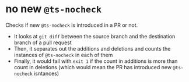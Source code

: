 # no new `@ts-nocheck`

Checks if new `@ts-nocheck` is introduced in a PR or not.

- It looks at `git diff` between the source branch and the destination branch of a pull request
- Then, it separates out the additions and deletions and counts the instances of `@ts-nocheck` in each of them
- Finally, it would fail with `exit 1` if the count in additions is more than count in deletions (which would mean the PR has introduced new `@ts-nocheck` isntances)
